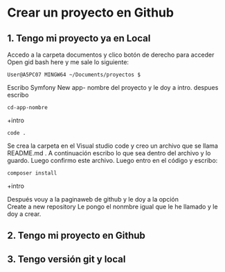 # Crear un proyecto en Github

## 1. Tengo mi proyecto ya en Local

 Accedo a la carpeta documentos y clico botón de derecho para acceder Open gid bash here y me sale lo siguiente:

```Shell
User@A5PC07 MINGW64 ~/Documents/proyectos $
```

Escribo Symfony New app- nombre del proyecto y le doy a intro. despues escribo

```Shell
cd-app-nombre
```

+intro

```Shell
code .
```

Se crea la carpeta en el Visual studio code y creo un archivo que se llama README.md . A continuación escribo lo que sea dentro del archivo y lo guardo. Luego confirmo este archivo. Luego entro en el código y escribo:

```Shell
composer install
```

+intro

Después vouy a la paginaweb  de github y le doy a la opción  
Create a new repository
Le pongo el nonmbre igual que le he llamado y le doy a crear.

## 2. Tengo mi proyecto en Github

## 3. Tengo versión git y local
